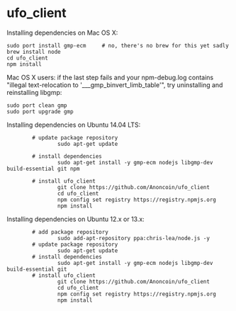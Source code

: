 ufo_client
==========

Installing dependencies on Mac OS X:

```
sudo port install gmp-ecm     # no, there's no brew for this yet sadly
brew install node
cd ufo_client
npm install
```

Mac OS X users: if the last step fails and your npm-debug.log contains "illegal text-relocation to '___gmp_binvert_limb_table'", try uninstalling and reinstalling libgmp:

```
sudo port clean gmp
sudo port upgrade gmp
```

Installing dependencies on Ubuntu 14.04 LTS:
```
        # update package repository
                sudo apt-get update

        # install dependencies
                sudo apt-get install -y gmp-ecm nodejs libgmp-dev build-essential git npm

        # install ufo_client
                git clone https://github.com/Anoncoin/ufo_client
                cd ufo_client
                npm config set registry https://registry.npmjs.org
                npm install
```

Installing dependencies on Ubuntu 12.x or 13.x:
```
        # add package repository
                sudo add-apt-repository ppa:chris-lea/node.js -y
        # update package repository
                sudo apt-get update
        # install dependencies
                sudo apt-get install -y gmp-ecm nodejs libgmp-dev build-essential git    
        # install ufo_client
                git clone https://github.com/Anoncoin/ufo_client
                cd ufo_client
                npm config set registry https://registry.npmjs.org
                npm install
```

Installing dependencies on Ubuntu, Debian, and its derivatives:
```
        # update package repository
                sudo apt-get update
        # install dependencies
                sudo apt-get install libgmp-dev gmp-ecm nodejs
        # install ufo_client
                cd ufo_client
                npm config set registry http://registry.npmjs.org    # the npm in Ubuntu needs this because it's old
                npm install
```

Writing a new configuration file:
```
        # create the config file. If this line fails replace "nodejs" with "node"
                (umask 077 && nodejs index.js > ~/ufo_config.yml)

        # edit your nick
                nano ~/ufo_config.yml

	      # display the nick and pubkey lines from the config. Send these to Gnosis
                echo "Send these two nick and pubkey lines to Gnosis"
                egrep 'nick|pubkey' ~/ufo_config.yml
```

Running with the generated configuration file (after your nick has been added to our database):
```
nodejs index.js ~/ufo_config.yml    # if the command fails, replace "nodejs" with "node"
```
